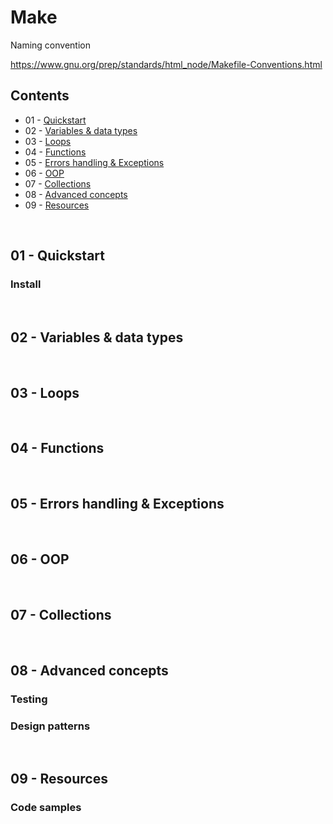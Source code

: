 # Make

Naming convention 

https://www.gnu.org/prep/standards/html_node/Makefile-Conventions.html


## Contents

* 01 - [Quickstart]
* 02 - [Variables & data types]
* 03 - [Loops]
* 04 - [Functions]
* 05 - [Errors handling & Exceptions]
* 06 - [OOP]
* 07 - [Collections]
* 08 - [Advanced concepts]
* 09 - [Resources]

<br>

## 01 - Quickstart

### Install

<br>

## 02 - Variables & data types


<br>

## 03 - Loops


<br>

## 04 - Functions


<br>

## 05 - Errors handling & Exceptions


<br>

## 06 - OOP


<br>

## 07 - Collections 



<br>

## 08 - Advanced concepts 


### Testing


### Design patterns

<br>

## 09 - Resources 

### Code samples



<!-- Links -->
[Quickstart]: #01-quickstart  
[Variables & data types]: #02-variables-data-types
[Loops]: #03-loops
[Functions]: #04-functions   
[Errors handling & Exceptions]: #05-errors-handling-exceptions
[OOP]: #06-oop
[Collections]: #07-collections
[Advanced concepts]: #08-advanced-concepts
[Resources]: #09-resources
